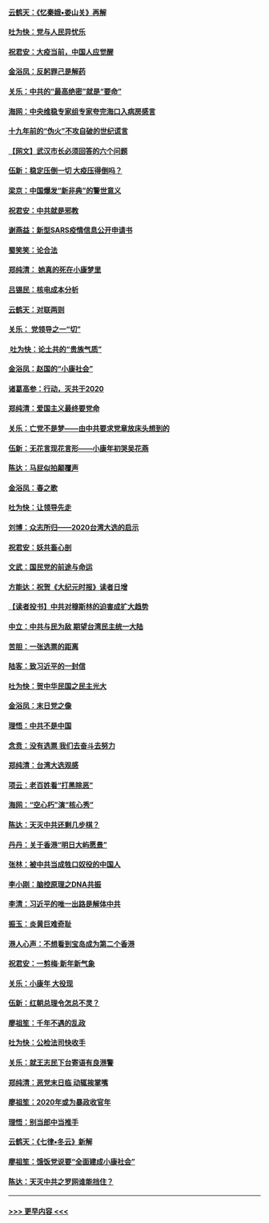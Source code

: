 #### [云鹤天：《忆秦娥▪娄山关》再解](../pages/nsc993/n11824682.md?t=01271744) 
#### [吐为快：党与人民异忧乐](../pages/nsc993/n11824660.md?t=01271744) 
#### [祝君安：大疫当前，中国人应觉醒](../pages/nsc993/n11821946.md?t=01271744) 
#### [金浴凤：反躬罪己是解药](../pages/nsc993/n11820280.md?t=01271744) 
#### [关乐：中共的“最高绝密”就是“要命”](../pages/nsc993/n11816946.md?t=01271744) 
#### [海网：中央维稳专家组专家夸完海口入病房感言](../pages/nsc993/n11815138.md?t=01271744) 
#### [十九年前的“伪火”不攻自破的世纪谎言](../pages/nsc993/n11813238.md?t=01271744) 
#### [【网文】武汉市长必须回答的六个问题](../pages/nsc993/n11813848.md?t=01271744) 
#### [伍新：稳定压倒一切 大疫压得倒吗？](../pages/nsc993/n11812634.md?t=01271744) 
#### [梁京：中国爆发“新非典”的警世意义](../pages/nsc993/n11812554.md?t=01271744) 
#### [祝君安：中共就是邪教](../pages/nsc993/n11812431.md?t=01271744) 
#### [谢燕益：新型SARS疫情信息公开申请书](../pages/nsc993/n11808840.md?t=01271744) 
#### [蜀笑笑：论合法](../pages/nsc993/n11808064.md?t=01271744) 
#### [郑纯清： 她真的死在小康梦里](../pages/nsc993/n11806623.md?t=01271744) 
#### [吕锡民：核电成本分析](../pages/nsc993/n11806284.md?t=01271744) 
#### [云鹤天：对联两则](../pages/nsc993/n11805957.md?t=01271744) 
#### [关乐： 党领导之一“切”](../pages/nsc993/n11804505.md?t=01271744) 
#### [ 吐为快：论土共的“贵族气质”](../pages/nsc993/n11804490.md?t=01271744) 
#### [金浴凤：赵国的“小康社会”](../pages/nsc993/n11804452.md?t=01271744) 
#### [诸葛高参：行动，灭共于2020](../pages/nsc993/n11804120.md?t=01271744) 
#### [郑纯清：爱国主义最终要党命](../pages/nsc993/n11802197.md?t=01271744) 
#### [关乐：亡党不是梦——由中共要求党章放床头想到的](../pages/nsc993/n11802156.md?t=01271744) 
#### [伍新：无花言现花言形——小康年初哭吴花燕](../pages/nsc993/n11800044.md?t=01271744) 
#### [陈达：马屁似拍颠覆声](../pages/nsc993/n11800010.md?t=01271744) 
#### [金浴凤：春之歌](../pages/nsc993/n11797687.md?t=01271744) 
#### [吐为快：让领导先走](../pages/nsc993/n11797512.md?t=01271744) 
#### [刘博：众志所归——2020台湾大选的启示](../pages/nsc993/n11796878.md?t=01271744) 
#### [祝君安：妖共畜心剖](../pages/nsc993/n11794273.md?t=01271744) 
#### [文武：国民党的前途与命运](../pages/nsc993/n11794198.md?t=01271744) 
#### [方能达：祝贺《大纪元时报》读者日增](../pages/nsc993/n11793807.md?t=01271744) 
#### [【读者投书】中共对穆斯林的迫害成扩大趋势](../pages/nsc993/n11791371.md?t=01271744) 
#### [中立：中共与民为敌 期望台湾民主统一大陆](../pages/nsc993/n11790392.md?t=01271744) 
#### [苦胆：一张选票的距离](../pages/nsc993/n11788914.md?t=01271744) 
#### [陆客：致习近平的一封信](../pages/nsc993/n11788867.md?t=01271744) 
#### [吐为快：贺中华民国之民主光大](../pages/nsc993/n11788618.md?t=01271744) 
#### [金浴凤：末日党之像](../pages/nsc993/n11787475.md?t=01271744) 
#### [理悟：中共不是中国](../pages/nsc993/n11787463.md?t=01271744) 
#### [念贲：没有选票  我们去奋斗去努力](../pages/nsc993/n11787398.md?t=01271744) 
#### [郑纯清：台湾大选观感](../pages/nsc993/n11786210.md?t=01271744) 
#### [项云：老百姓看“打黑除恶”](../pages/nsc993/n11785398.md?t=01271744) 
#### [海网：“空心朽”演“核心秀”](../pages/nsc993/n11783874.md?t=01271744) 
#### [陈达：天灭中共还剩几步棋？](../pages/nsc993/n11783719.md?t=01271744) 
#### [丹丹：关于香港“明日大屿愿景”](../pages/nsc993/n11783273.md?t=01271744) 
#### [张林：被中共当成牲口奴役的中国人](../pages/nsc993/n11782397.md?t=01271744) 
#### [李小刚：脑控原理之DNA共振](../pages/nsc993/n11780962.md?t=01271744) 
#### [李清：习近平的唯一出路是解体中共](../pages/nsc993/n11780866.md?t=01271744) 
#### [振玉：炎黄巨难奇耻](../pages/nsc993/n11779632.md?t=01271744) 
#### [港人心声：不想看到宝岛成为第二个香港](../pages/nsc993/n11778817.md?t=01271744) 
#### [祝君安：一剪梅‧新年新气象](../pages/nsc993/n11776340.md?t=01271744) 
#### [关乐：小康年 大役现](../pages/nsc993/n11774213.md?t=01271744) 
#### [伍新：红朝总理令怎总不灵？](../pages/nsc993/n11770813.md?t=01271744) 
#### [廖祖笙：千年不遇的乱政](../pages/nsc993/n11770373.md?t=01271744) 
#### [吐为快：公检法司快收手](../pages/nsc993/n11770359.md?t=01271744) 
#### [关乐：就王志民下台寄语有良港警](../pages/nsc993/n11769903.md?t=01271744) 
#### [郑纯清：恶党末日临 动辄挨掌嘴](../pages/nsc993/n11769356.md?t=01271744) 
#### [廖祖笙：2020年或为暴政收官年](../pages/nsc993/n11768216.md?t=01271744) 
#### [理悟：别当郎中当推手](../pages/nsc993/n11768243.md?t=01271744) 
#### [云鹤天：《七律▪冬云》新解](../pages/nsc993/n11768204.md?t=01271744) 
#### [廖祖笙：饿饭党说要“全面建成小康社会”](../pages/nsc993/n11767482.md?t=01271744) 
#### [陈达：天灭中共之罗网谁能挡住？](../pages/nsc993/n11767465.md?t=01271744) 

----
#### [ >>> 更早内容 <<< ](../indexes/nsc993-earlier.md)
